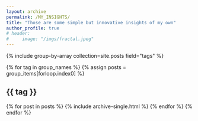 ```yaml
---
layout: archive
permalink: /MY_INSIGHTS/
title: "Those are some simple but innovative insights of my own"
author_profile: true
# header:
#     image: "/imgs/fractal.jpeg"
---
```


<!-- {% include base_path %} -->
{% include group-by-array collection=site.posts field="tags" %}

{% for tag in group_names %}
  {% assign posts = group_items[forloop.index0] %}
  <h2 id="{{ tag | slugify }}" class="archive__subtitle">{{ tag }}</h2>
  {% for post in posts %}
    {% include archive-single.html %}
  {% endfor %}
{% endfor %}
